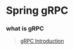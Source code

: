 # Spring gRPC

### what is gRPC
> [gRPC Introduction](https://github.com/epicurean21/Computer-Science/blob/master/Open%20Source%20Software/gRPC.md)
